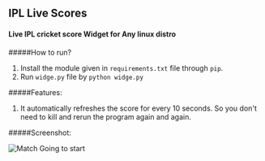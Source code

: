 ## IPL Live Scores 
#### Live IPL cricket score Widget for Any linux distro

#####How to run?

1. Install the module given in `requirements.txt` file through `pip`.
2. Run `widge.py` file by `python widge.py`

#####Features:

1. It automatically refreshes the score for every 10 seconds. So you don't need to kill and rerun the program again and again.

#####Screenshot:

![Match Going to start](http://i.stack.imgur.com/jGQ62.png)

